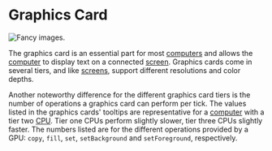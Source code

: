 # Graphics Card

![Fancy images.](oredict:oc:graphicsCard1)

The graphics card is an essential part for most [computers](../general/computer.md) and allows the [computer](../general/computer.md) to display text on a connected [screen](../block/screen1.md). Graphics cards come in several tiers, and like [screens](../block/screen1.md), support different resolutions and color depths.

Another noteworthy difference for the different graphics card tiers is the number of operations a graphics card can perform per tick. The values listed in the graphics cards' tooltips are representative for a [computer](../general/computer.md) with a tier two [CPU](cpu1.md). Tier one CPUs perform slightly slower, tier three CPUs slightly faster. The numbers listed are for the different operations provided by a GPU: `copy`, `fill`, `set`, `setBackground` and `setForeground`, respectively.
